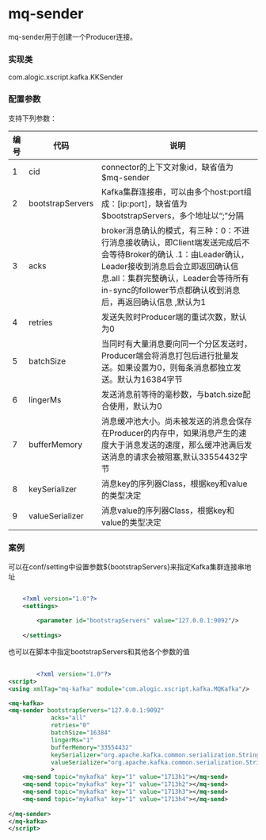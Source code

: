 mq-sender
============

mq-sender用于创建一个Producer连接。

### 实现类

com.alogic.xscript.kafka.KKSender

### 配置参数

支持下列参数：

| 编号 | 代码 | 说明 |
| ---- | ---- | ---- |
| 1 | cid | connector的上下文对象id，缺省值为$mq-sender |
| 2 | bootstrapServers | Kafka集群连接串，可以由多个host:port组成：[ip:port]，缺省值为$bootstrapServers，多个地址以“;”分隔 |
| 3 | acks | broker消息确认的模式，有三种：0：不进行消息接收确认，即Client端发送完成后不会等待Broker的确认 .1：由Leader确认，Leader接收到消息后会立即返回确认信息.all：集群完整确认，Leader会等待所有in-sync的follower节点都确认收到消息后，再返回确认信息 ,默认为1|
| 4 | retries | 发送失败时Producer端的重试次数，默认为0 |
| 5 | batchSize | 当同时有大量消息要向同一个分区发送时，Producer端会将消息打包后进行批量发送。如果设置为0，则每条消息都独立发送。默认为16384字节 |
| 6 | lingerMs | 发送消息前等待的毫秒数，与batch.size配合使用，默认为0 |
| 7 | bufferMemory | 消息缓冲池大小。尚未被发送的消息会保存在Producer的内存中，如果消息产生的速度大于消息发送的速度，那么缓冲池满后发送消息的请求会被阻塞,默认33554432字节|
| 8 | keySerializer | 消息key的序列器Class，根据key和value的类型决定 |
| 9 | valueSerializer | 消息value的序列器Class，根据key和value的类型决定 |


### 案例
可以在conf/setting中设置参数${bootstrapServers}来指定Kafka集群连接串地址
```xml

	<?xml version="1.0"?>
	<settings>
	
		<parameter id="bootstrapServers" value="127.0.0.1:9092"/>
		
	</settings>

```

也可以在脚本中指定bootstrapServers和其他各个参数的值

```xml
		
		<?xml version="1.0"?>
<script>
<using xmlTag="mq-kafka" module="com.alogic.xscript.kafka.MQKafka"/>

<mq-kafka>
<mq-sender bootstrapServers="127.0.0.1:9092" 
			acks="all"
			retries="0"
			batchSize="16384"
			lingerMs="1"
			bufferMemory="33554432"
			keySerializer="org.apache.kafka.common.serialization.StringSerializer"
			valueSerializer="org.apache.kafka.common.serialization.StringSerializer"
			>
	<mq-send topic="mykafka" key="1" value="1713h1"></mq-send>
	<mq-send topic="mykafka" key="1" value="1713h2"></mq-send>
	<mq-send topic="mykafka" key="1" value="1713h3"></mq-send>
	<mq-send topic="mykafka" key="1" value="1713h4"></mq-send>
	
</mq-sender>
</mq-kafka>
</script>
	
```